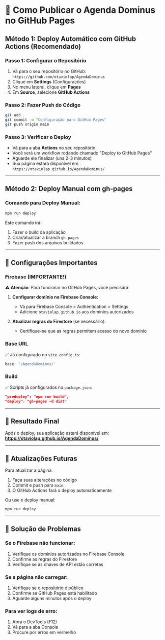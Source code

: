 # 🚀 Como Publicar o Agenda Dominus no GitHub Pages

## Método 1: Deploy Automático com GitHub Actions (Recomendado)

### Passo 1: Configurar o Repositório
1. Vá para o seu repositório no GitHub: `https://github.com/otaviolap/AgendaDominus`
2. Clique em **Settings** (Configurações)
3. No menu lateral, clique em **Pages**
4. Em **Source**, selecione **GitHub Actions**

### Passo 2: Fazer Push do Código
```bash
git add .
git commit -m "Configuração para GitHub Pages"
git push origin main
```

### Passo 3: Verificar o Deploy
- Vá para a aba **Actions** no seu repositório
- Você verá um workflow rodando chamado "Deploy to GitHub Pages"
- Aguarde ele finalizar (uns 2-3 minutos)
- Sua página estará disponível em: `https://otaviolap.github.io/AgendaDominus/`

---

## Método 2: Deploy Manual com gh-pages

### Comando para Deploy Manual:
```bash
npm run deploy
```

Este comando irá:
1. Fazer o build da aplicação
2. Criar/atualizar a branch `gh-pages`
3. Fazer push dos arquivos buildados

---

## 🔧 Configurações Importantes

### Firebase (IMPORTANTE!)
⚠️ **Atenção**: Para funcionar no GitHub Pages, você precisará:

1. **Configurar domínio no Firebase Console:**
   - Vá para Firebase Console > Authentication > Settings
   - Adicione `otaviolap.github.io` aos domínios autorizados

2. **Atualizar regras do Firestore** (se necessário):
   - Certifique-se que as regras permitem acesso do novo domínio

### Base URL
✅ Já configurado no `vite.config.ts`:
```typescript
base: '/AgendaDominus/'
```

### Build
✅ Scripts já configurados no `package.json`:
```json
"predeploy": "npm run build",
"deploy": "gh-pages -d dist"
```

---

## 🎯 Resultado Final

Após o deploy, sua aplicação estará disponível em:
**https://otaviolap.github.io/AgendaDominus/**

---

## 🔄 Atualizações Futuras

Para atualizar a página:
1. Faça suas alterações no código
2. Commit e push para `main`
3. O GitHub Actions fará o deploy automaticamente

Ou use o deploy manual:
```bash
npm run deploy
```

---

## 🐛 Solução de Problemas

### Se o Firebase não funcionar:
1. Verifique os domínios autorizados no Firebase Console
2. Confirme as regras do Firestore
3. Verifique se as chaves de API estão corretas

### Se a página não carregar:
1. Verifique se o repositório é público
2. Confirme se GitHub Pages está habilitado
3. Aguarde alguns minutos após o deploy

### Para ver logs de erro:
1. Abra o DevTools (F12)
2. Vá para a aba Console
3. Procure por erros em vermelho
